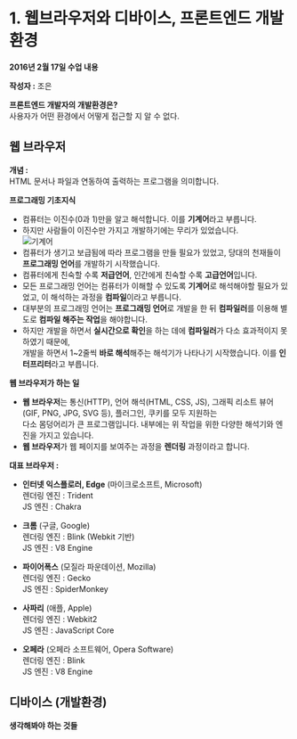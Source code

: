 # 1. 웹브라우저와 디바이스, 프론트엔드 개발 환경 
**2016년 2월 17일 수업 내용**  
 
**작성자 :** 조은  

**프론트엔드 개발자의 개발환경은?**   
사용자가 어떤 환경에서 어떻게 접근할 지 알 수 없다.   

## 웹 브라우저 
**개념 :**  
HTML 문서나 파일과 연동하여 출력하는 프로그램을 의미합니다.  

**프로그래밍 기초지식**   

- 컴퓨터는 이진수(0과 1)만을 알고 해석합니다. 이를 **기계어**라고 부릅니다.   
- 하지만 사람들이 이진수만 가지고 개발하기에는 무리가 있었습니다.   
  ![기계어](http://www.ninisworld.com/oddsends/justforfun/funpicts/realprogrammers.jpg) 
- 컴퓨터가 생기고 보급됨에 따라 프로그램을 만들 필요가 있었고, 당대의 천재들이 **프로그래밍 언어**를 개발하기 시작했습니다.   
- 컴퓨터에게 친숙할 수록 **저급언어**, 인간에게 친숙할 수록 **고급언어**입니다.   
- 모든 프로그래밍 언어는 컴퓨터가 이해할 수 있도록 **기계어**로 해석해야할 필요가 있었고, 이 해석하는 과정을 **컴파일**이라고 부릅니다.   
- 대부분의 프로그래밍 언어는 **프로그래밍 언어**로 개발을 한 뒤 **컴파일러**를 이용해 별도로 **컴파일 해주는 작업**을 해야합니다.   
- 하지만 개발을 하면서 **실시간으로 확인**을 하는 데에 **컴파일러**가 다소 효과적이지 못하였기 때문에,   
  개발을 하면서 1~2줄씩 **바로 해석**해주는 해석기가 나타나기 시작했습니다. 이를 **인터프리터**라고 부릅니다.   

**웹 브라우저가 하는 일**  

- **웹 브라우저**는 통신(HTTP), 언어 해석(HTML, CSS, JS), 그래픽 리소트 뷰어(GIF, PNG, JPG, SVG 등), 플러그인, 쿠키를 모두 지원하는  
 다소 몸덩어리가 큰 프로그램입니다. 내부에는 위 작업을 위한 다양한 해석기와 엔진을 가지고 있습니다.
- **웹 브라우저**가 웹 페이지를 보여주는 과정을 **렌더링** 과정이라고 합니다.  

**대표 브라우저 :**  

- **인터넷 익스플로러, Edge** (마이크로소프트, Microsoft)  
  렌더링 엔진 : Trident  
  JS 엔진 : Chakra  
  
- **크롬** (구글, Google)  
  렌더링 엔진 : Blink (Webkit 기반)  
  JS 엔진 : V8 Engine  
  
- **파이어폭스** (모질라 파운데이션, Mozilla)  
  렌더링 엔진 : Gecko  
  JS 엔진 : SpiderMonkey  
  
- **사파리** (애플, Apple)  
  렌더링 엔진 : Webkit2  
  JS 엔진 : JavaScript Core  
  
- **오페라** (오페라 소프트웨어, Opera Software)  
  렌더링 엔진 : Blink  
  JS 엔진 : V8 Engine  
  
## 디바이스 (개발환경)  

**생각해봐야 하는 것들**  